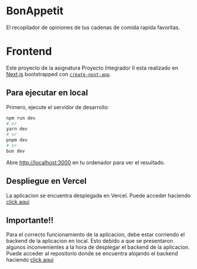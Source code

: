 # BonAppetit
El recopilador de opiniones de tus cadenas de comida rapida favoritas.

# Frontend

Este proyecto de la asignatura Proyecto Integrador II esta realizado en [Next.js](https://nextjs.org/) bootstrapped con [`create-next-app`](https://github.com/vercel/next.js/tree/canary/packages/create-next-app).

## Para ejecutar en local

Primero, ejecute el servidor de desarrollo:

```bash
npm run dev
# or
yarn dev
# or
pnpm dev
# or
bun dev
```

Abre [http://localhost:3000](http://localhost:3000) en tu ordenador para ver el resultado.

## Despliegue en Vercel

La aplicacion se encuentra desplegada en Vercel. Puede acceder haciendo [click aqui](https://bon-appetit-app.vercel.app/)

## Importante!!

Para el correcto funcionamiento de la aplicacion, debe estar corriendo el backend de la aplicacion en local.
Esto debido a que se presentaron algunos inconvenientes a la hora de desplegar el backend de la aplicacion.
Puede acceder al repositorio donde se encuentra alojando el backend haciendo [click aqui](https://github.com/Garffieldd/BON-APPETIT-BACKEND)
